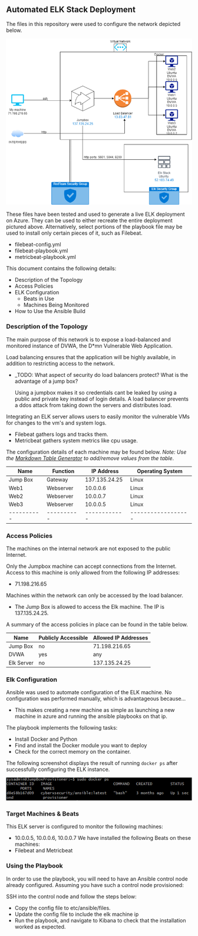 ## Automated ELK Stack Deployment

The files in this repository were used to configure the network depicted below.

![alt text](diagrams/dotio.png)

These files have been tested and used to generate a live ELK deployment on Azure. They can be used to either recreate the entire deployment pictured above. Alternatively, select portions of the playbook file may be used to install only certain pieces of it, such as Filebeat.

  - filebeat-config.yml
  - filebeat-playbook.yml
  - metricbeat-playbook.yml

This document contains the following details:
- Description of the Topology
- Access Policies
- ELK Configuration
  - Beats in Use
  - Machines Being Monitored
- How to Use the Ansible Build


### Description of the Topology

The main purpose of this network is to expose a load-balanced and monitored instance of DVWA, the D*mn Vulnerable Web Application.

Load balancing ensures that the application will be highly available, in addition to restricting access to the network.
- _TODO: What aspect of security do load balancers protect? What is the advantage of a jump box?

	Using a jumpbox makes it so credentials cant be leaked by using a public and private key instead of login details. A load balancer prevents a ddos attack from taking down the servers and distributes load.

Integrating an ELK server allows users to easily monitor the vulnerable VMs for changes to the vm's and system logs.
- Filebeat gathers logs and tracks them.
- Metricbeat gathers system metrics like cpu usage.

The configuration details of each machine may be found below.
_Note: Use the [Markdown Table Generator](http://www.tablesgenerator.com/markdown_tables) to add/remove values from the table_.

| Name     | Function | IP Address | Operating System |
|----------|----------|------------|------------------|
| Jump Box | Gateway  | 137.135.24.25   | Linux            |
| Web1    |  Webserver        |     10.0.0.6       |      Linux            |
| Web2     |    Webserver      |    10.0.0.7        |      Linux            |
| Web3     |   Webserver       |    10.0.0.5        |      Linux            |
|----------|----------|------------|------------------|

### Access Policies

The machines on the internal network are not exposed to the public Internet. 

Only the Jumpbox machine can accept connections from the Internet. Access to this machine is only allowed from the following IP addresses:
- 71.198.216.65

Machines within the network can only be accessed by the load balancer.
- The Jump Box is allowed to access the Elk machine. The IP is 137.135.24.25.

A summary of the access policies in place can be found in the table below.

| Name     | Publicly Accessible | Allowed IP Addresses |
|----------|---------------------|----------------------|
| Jump Box | no              | 71.198.216.65    |
|  DVWA        |   yes                  |     any                 |
|   Elk Server       |       no              |     137.135.24.25                 |

### Elk Configuration

Ansible was used to automate configuration of the ELK machine. No configuration was performed manually, which is advantageous because...
- This makes creating a new machine as simple as launching a new machine in azure and running the ansible playbooks on that ip. 

The playbook implements the following tasks:
- Install Docker and Python
- Find and install the Docker module you want to deploy
- Check for the correct memory on the container.

The following screenshot displays the result of running `docker ps` after successfully configuring the ELK instance.

![alt text](https://github.com/nathanclayton27/UofUCyberSec2021P1/blob/main/diagrams/dockerps.png)

### Target Machines & Beats
This ELK server is configured to monitor the following machines:
- 10.0.0.5, 10.0.0.6, 10.0.0.7
We have installed the following Beats on these machines:
- Filebeat and Metricbeat

### Using the Playbook
In order to use the playbook, you will need to have an Ansible control node already configured. Assuming you have such a control node provisioned: 

SSH into the control node and follow the steps below:
- Copy the config file to etc/ansible/files.
- Update the config file to include the elk machine ip
- Run the playbook, and navigate to Kibana to check that the installation worked as expected.
